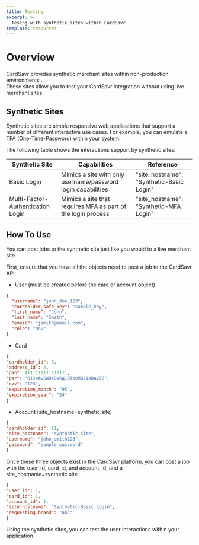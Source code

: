 ```yaml
---
title: Testing
excerpt: >-
  Tesing with synthetic sites within CardSavr.
template: resources
---
```


# Overview
CardSavr provides synthetic merchant sites within non-production environments .  
These sites allow you to test your CardSavr integration without using live merchant sites.

## Synthetic Sites
Synthetic sites are simple responsive web applications that support a number of 
different interactive use cases.  For example, you can emulate a TFA 
(One-Time-Password) within your system.



The following table shows the interactions support by synthetic sites:

| Synthetic Site | Capabilities | Reference
-----------------|--------------|---------------
Basic Login | Mimics a site with only username/password login capabilities | "site_hostname": "Synthetic-Basic Login"
Multi-Factor-Authentication Login | Mimics a site that requires MFA as part of the login process | "site_hostname": "Synthetic-MFA Login"


## How To Use
You can post jobs to the synthetic site just like you would to a live merchant site.

First, ensure that you have all the objects need to post a job to the CardSavr API:

* User (must be created before the card or account object)
```json
{
  "username": "john_doe_123",
  "cardholder_safe_key": "sample_key",
  "first_name": "John",
  "last_name": "Smith",
  "email": "jsmith@email.com",
  "role": "dev"
}
```
* Card
```json
{
"cardholder_id": 3,
"address_id": 2,
"pan": 4111111111111111,
"par": "Q1J4AwSWD4Dx6q1DTo0MB21XDAV76",
"cvv": "123",
"expiration_month": "05",
"expiration_year": "24"
}
```  
* Account (site_hostname=synthetic.site)
```json
{
"cardholder_id": 11,
"site_hostname": "synthetic.site",
"username": "john_smith123",
"password": "sample_password"
}
```

Once these three objects exist in the CardSavr platform, you can 
post a job with the user_id, card_id, and account_id, and 
a site_hostname=synthetic.site
```json
{
"user_id": 1,
"card_id": 1,
"account_id": 1,
"site_hostname": "Synthetic-Basic Login",
"requesting_brand": "abc"
}
``` 

Using the synthetic sites, you can test the user interactions 
within your application 